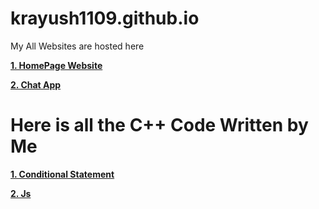 # krayush1109.github.io
My All Websites are hosted here

**[1. HomePage Website](https://github.com/krayush1109/krayush1109.github.io/tree/main/Home-Page-Website)**

**[2. Chat App](https://github.com/krayush1109/krayush1109.github.io/tree/main/chatapp)**


# Here is all the C++ Code Written by Me

**[1. Conditional Statement](https://github.com/krayush1109/krayush1109.github.io/tree/main/chatapp)**

**[2. Js](https://github.com/krayush1109/krayush1109.github.io/tree/main/portfolio/js)**


